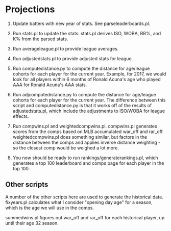 # Projections

1. Update batters with new year of stats.   See parseleaderboards.pl.

2. Run stats.pl to update the stats: stats.pl derives ISO, WOBA, BB%, and K% from the parsed stats.

3. Run averageleague.pl to provide league averages.

3. Run adjustedstats.pl to provide adjusted stats for league.

4. Run computedistance.py to compute the distance for age/league cohorts for each player for the current year.   Example, for 2017, we would look for all players within 6 months of Ronald Acuna's age who played AAA for Ronald Acuna's AAA stats.

5. Run adjcomputedistance.py to compute the distance for age/league cohorts for each player for the current year.   The difference between this script and computedistance.py is that it works off of the results of adjustedstats.pl, which include the adjustments to ISO/WOBA for league effects.

6. Run compwins.pl and weightedcompwins.pl.   compwins.pl generates scores from the comps based on MLB accumulated war_off and rar_off.   weightedcompwins.pl does something similar, but factors in the distance between the comps and applies inverse distance weighting - so the closest comp would be weighed a lot more.

7. You now should be ready to run rankings/generaterankings.pl, which generates a top 100 leaderboard and comps page for each player in the top 100.


## Other scripts

A number of the other scripts here are used to generate the historical data.   fixyears.pl calculates what I consider "opening day age" for a season, which is the age we will use in the comps.

summedwins.pl figures out war_off and rar_off for each historical player, up until their age 32 season.


